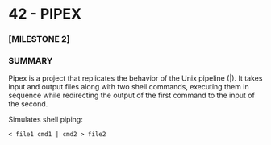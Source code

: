 # 42 - PIPEX

### [MILESTONE 2]

### SUMMARY
Pipex is a project that replicates the behavior of the Unix pipeline (|). It takes input and output files along with two shell commands, executing them in sequence while redirecting the output of the first command to the input of the second.

Simulates shell piping:
```
< file1 cmd1 | cmd2 > file2
```

